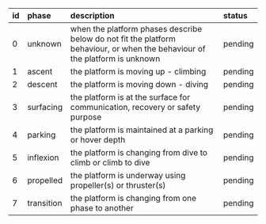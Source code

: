| id | phase | description | status |
|:----- |:----- |:------ |:------ |
| 0 | unknown | when the platform phases describe below do not fit the platform behaviour, or when the behaviour of the platform is unknown | pending |
| 1 | ascent | the platform is moving up - climbing | pending |
| 2 | descent | the platform is moving down - diving | pending |
| 3 | surfacing | the platform is at the surface for communication, recovery or safety purpose | pending |
| 4 | parking | the platform is maintained at a parking or hover depth | pending |
| 5 | inflexion | the platform is changing from dive to climb or climb to dive | pending |
| 6 | propelled | the platform is underway using propeller(s) or thruster(s) | pending |
| 7 | transition | the platform is changing from one phase to another | pending |
